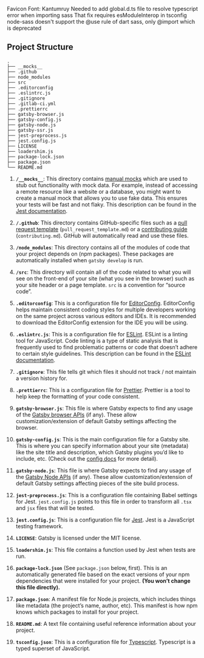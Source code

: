 Favicon Font: Kantumruy
Needed to add global.d.ts file to resolve typescript error when importing sass
That fix requires esModuleInterop in tsconfig
node-sass doesn't support the @use rule of dart sass, only @import which is deprecated

## Project Structure

    .
    ├── __mocks__
    ├── .github
    ├── node_modules
    ├── src
    ├── .editorconfig
    ├── .eslintrc.js
    ├── .gitignore
    ├── .gitlab-ci.yml
    ├── .prettierrc
    ├── gatsby-browser.js
    ├── gatsby-config.js
    ├── gatsby-node.js
    ├── gatsby-ssr.js
    ├── jest-preprocess.js
    ├── jest.config.js
    ├── LICENSE
    ├── loadershim.js
    ├── package-lock.json
    ├── package.json
    └── README.md

1.  **`/__mocks__`**: This directory contains [manual mocks](https://jestjs.io/docs/en/manual-mocks) which are used to stub out functionality with mock data. For example, instead of accessing a remote resource like a website or a database, you might want to create a manual mock that allows you to use fake data. This ensures your tests will be fast and not flaky. This description can be found in the [Jest documentation](https://jestjs.io/docs/en/getting-started.html).

1.  **`/.github`**: This directory contains GitHub-specific files such as a [pull request template](https://help.github.com/en/articles/creating-a-pull-request-template-for-your-repository) (`pull_request_template.md`) or a [contributing guide](https://help.github.com/en/articles/setting-guidelines-for-repository-contributors) (`contributing.md`). GitHub will automatically read and use these files.

1.  **`/node_modules`**: This directory contains all of the modules of code that your project depends on (npm packages). These packages are automatically installed when `gatsby develop` is run.

1.  **`/src`**: This directory will contain all of the code related to what you will see on the front-end of your site (what you see in the browser) such as your site header or a page template. `src` is a convention for “source code”.

1.  **`.editorconfig`**: This is a configuration file for [EditorConfig](https://editorconfig.org/). EditorConfig helps maintain consistent coding styles for multiple developers working on the same project across various editors and IDEs. It is recommended to download the EditorConfig extension for the IDE you will be using.

1.  **`.eslintrc.js`**: This is a configuration file for [ESLint](https://eslint.org/). ESLint is a linting tool for JavaScript. Code linting is a type of static analysis that is frequently used to find problematic patterns or code that doesn’t adhere to certain style guidelines. This description can be found in the [ESLint documentation](https://eslint.org/docs/about/).

1.  **`.gitignore`**: This file tells git which files it should not track / not maintain a version history for.

1.  **`.prettierrc`**: This is a configuration file for [Prettier](https://prettier.io/). Prettier is a tool to help keep the formatting of your code consistent.

1.  **`gatsby-browser.js`**: This file is where Gatsby expects to find any usage of the [Gatsby browser APIs](https://www.gatsbyjs.org/docs/browser-apis/) (if any). These allow customization/extension of default Gatsby settings affecting the browser.

1.  **`gatsby-config.js`**: This is the main configuration file for a Gatsby site. This is where you can specify information about your site (metadata) like the site title and description, which Gatsby plugins you’d like to include, etc. (Check out the [config docs](https://www.gatsbyjs.org/docs/gatsby-config/) for more detail).

1.  **`gatsby-node.js`**: This file is where Gatsby expects to find any usage of the [Gatsby Node APIs](https://www.gatsbyjs.org/docs/node-apis/) (if any). These allow customization/extension of default Gatsby settings affecting pieces of the site build process.

1.  **`jest-preprocess.js`**: This is a configuration file containing Babel settings for Jest. `jest.config.js` points to this file in order to transform all `.tsx` and `jsx` files that will be tested.

1.  **`jest.config.js`**: This is a configuration file for [Jest](https://jestjs.io/). Jest is a JavaScript testing framework.

1.  **`LICENSE`**: Gatsby is licensed under the MIT license.

1.  **`loadershim.js`**: This file contains a function used by Jest when tests are run.

1.  **`package-lock.json`** (See `package.json` below, first). This is an automatically generated file based on the exact versions of your npm dependencies that were installed for your project. **(You won’t change this file directly).**

1.  **`package.json`**: A manifest file for Node.js projects, which includes things like metadata (the project’s name, author, etc). This manifest is how npm knows which packages to install for your project.

1.  **`README.md`**: A text file containing useful reference information about your project.

1.  **`tsconfig.json`**: This is a configuration file for [Typescript](https://www.typescriptlang.org/). Typescript is a typed superset of JavaScript.

